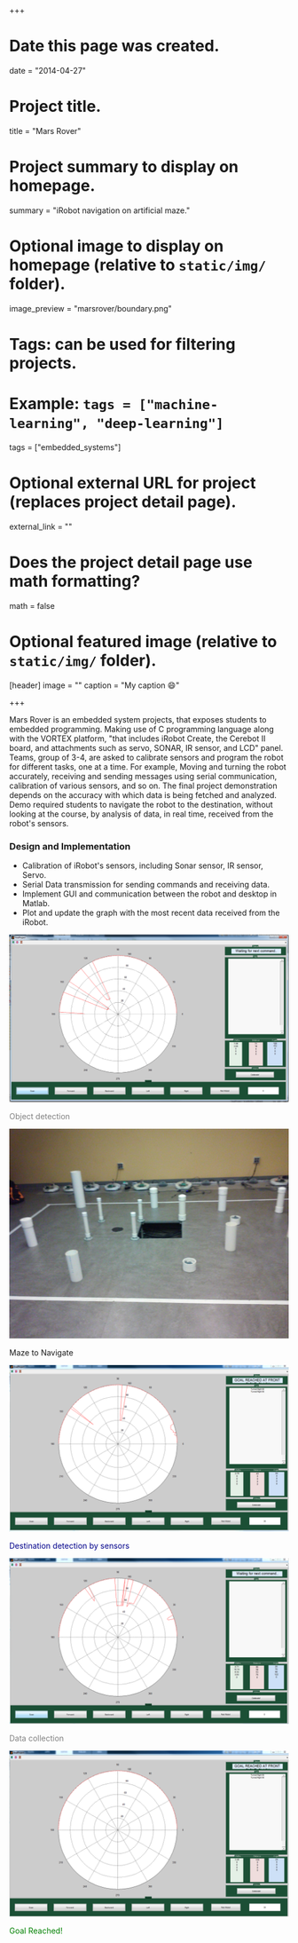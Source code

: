 +++
# Date this page was created.
date = "2014-04-27"

# Project title.
title = "Mars Rover"

# Project summary to display on homepage.
summary = "iRobot navigation on artificial maze."

# Optional image to display on homepage (relative to `static/img/` folder).
image_preview = "marsrover/boundary.png"

# Tags: can be used for filtering projects.
# Example: `tags = ["machine-learning", "deep-learning"]`
tags = ["embedded_systems"]

# Optional external URL for project (replaces project detail page).
external_link = ""

# Does the project detail page use math formatting?
math = false

# Optional featured image (relative to `static/img/` folder).
[header]
image = ""
caption = "My caption :smile:"

+++

Mars Rover is an embedded system projects, that exposes students to embedded programming. Making use of C programming language along with the VORTEX platform, "that includes iRobot Create, the Cerebot II board, and attachments such as servo, SONAR, IR sensor, and LCD" panel. Teams, group of 3-4, are asked to calibrate sensors and program the robot for different tasks, one at a time. For example, Moving and turning the robot accurately, receiving and sending messages using serial communication, calibration of various sensors, and so on. The final project demonstration depends on the accuracy with which data is being fetched and analyzed. Demo required students to navigate the robot to the destination, without looking at the course, by analysis of data, in real time, received from the robot's sensors.

### Design and Implementation
* Calibration of iRobot's sensors, including Sonar sensor, IR sensor, Servo.
* Serial Data transmission for sending commands and receiving data.
* Implement GUI and communication between the robot and desktop in Matlab.
* Plot and update the graph with the most recent data received from the iRobot.

<div id="carousel-marsrover" class="carousel slide" data-ride="carousel">
  <div class="carousel-inner" role="listbox">
    <div class="item active">
      <img src="/img/marsrover/home_view.png" class="img-responsive" alt="Home View">
      <div class="carousel-caption">
      <p style="color:grey">Object detection</p>
      </div>
    </div>
    <div class="item">
      <img src="/img/marsrover/course.jpg" class="img-responsive" alt="Maze">
      <div class="carousel-caption">
      <p>Maze to Navigate</p>
      </div>
    </div>
    <div class="item">
      <img src="/img/marsrover/destination.png" class="img-responsive" alt="Destination detection">
      <div class="carousel-caption">
      <p style="color:darkblue">Destination detection by sensors</p>
      </div>
    </div>
    <div class="item">
      <img src="/img/marsrover/commands.png" class="img-responsive" alt="Command Execution">
      <div class="carousel-caption">
      <p style="color:grey">Data collection</p>
      </div>
    </div>
    <div class="item">
      <img src="/img/marsrover/goal_reached.png" class="img-responsive" alt="Goal Reached!">
      <div class="carousel-caption">
        <p style="color:green">Goal Reached!</p>
      </div>
    </div>
  </div>
</div>
